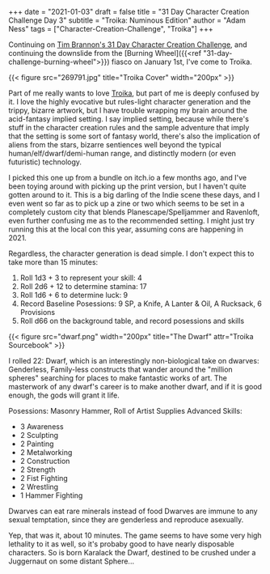 +++
date = "2021-01-03"
draft = false
title = "31 Day Character Creation Challenge Day 3"
subtitle = "Troika: Numinous Edition"
author = "Adam Ness"
tags = ["Character-Creation-Challenge", "Troika"]
+++

Continuing on [Tim Brannon's 31 Day Character Creation Challenge](http://theotherside.timsbrannan.com/2020/11/followfriday-new-year-new-character.html), and continuing the downslide from the [Burning Wheel]({{<ref "31-day-challenge-burning-wheel">}}) fiasco on January 1st, I've come to Troika.

{{< figure src="269791.jpg" title="Troika Cover" width="200px" >}}

Part of me really wants to love [Troika](https://www.drivethrurpg.com/product/269791/Troika-Numinous-Edition&affiliate_id=6913), but part of me is deeply confused by it. I love the highly evocative but rules-light character generation and the trippy, bizarre artwork, but I have trouble wrapping my brain around the acid-fantasy implied setting. I say implied setting, because while there's stuff in the character creation rules and the sample adventure that imply that the setting is some sort of fantasy world, there's also the implication of aliens from the stars, bizarre sentiences well beyond the typical human/elf/dwarf/demi-human range, and distinctly modern (or even futuristic) technology. 

I picked this one up from a bundle on itch.io a few months ago, and I've been toying around with picking up the print version, but I haven't quite gotten around to it.  This is a big darling of the Indie scene these days, and I even went so far as to pick up a zine or two which seems to be set in a completely custom city that blends Planescape/Spelljammer and Ravenloft, even further confusing me as to the recommended setting. I might just try running this at the local con this year, assuming cons are happening in 2021. 

Regardless, the character generation is dead simple.  I don't expect this to take more than 15 minutes:

1) Roll 1d3 + 3 to represent your skill: 4
2) Roll 2d6 + 12 to determine stamina: 17
3) Roll 1d6 + 6 to determine luck: 9
4) Record Baseline Posessions: 9 SP, a Knife, A Lanter & Oil, A Rucksack, 6 Provisions
5) Roll d66 on the background table, and record posessions and skills

{{< figure src="dwarf.png" width="200px" title="The Dwarf" attr="Troika Sourcebook" >}}

I rolled 22: Dwarf, which is an interestingly non-biological take on dwarves: Genderless, Family-less constructs that wander around the "million spheres" searching for places to make fantastic works of art. The masterwork of any dwarf's career is to make another dwarf, and if it is good enough, the gods will grant it life. 

Posessions: Masonry Hammer, Roll of Artist Supplies
Advanced Skills: 
* 3 Awareness
* 2 Sculpting
* 2 Painting
* 2 Metalworking
* 2 Construction
* 2 Strength
* 2 Fist Fighting
* 2 Wrestling
* 1 Hammer Fighting


Dwarves can eat rare minerals instead of food
Dwarves are immune to any sexual temptation, since they are genderless and reproduce asexually.

Yep, that was it, about 10 minutes. The game seems to have some very high lethality to it as well, so it's probaby good to have nearly disposable characters. So is born Karalack the Dwarf, destined to be crushed under a Juggernaut on some distant Sphere...

